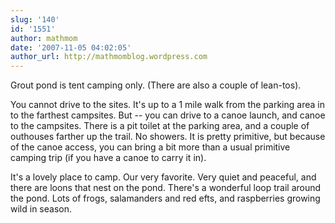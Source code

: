```yaml
---
slug: '140'
id: '1551'
author: mathmom
date: '2007-11-05 04:02:05'
author_url: http://mathmomblog.wordpress.com
---
```

Grout pond is tent camping only.  (There are also a couple of lean-tos).

You cannot drive to the sites.  It's up to a 1 mile walk from the parking area in to the farthest campsites.  But -- you can drive to a canoe launch, and canoe to the campsites.  There is a pit toilet at the parking area, and a couple of outhouses farther up the trail.  No showers.  It is pretty primitive, but because of the canoe access, you can bring a bit more than a usual primitive camping trip (if you have a canoe to carry it in).

It's a lovely place to camp.  Our very favorite.  Very quiet and peaceful, and there are loons that nest on the pond.  There's a wonderful loop trail around the pond.  Lots of frogs, salamanders and red efts, and raspberries growing wild in season.
